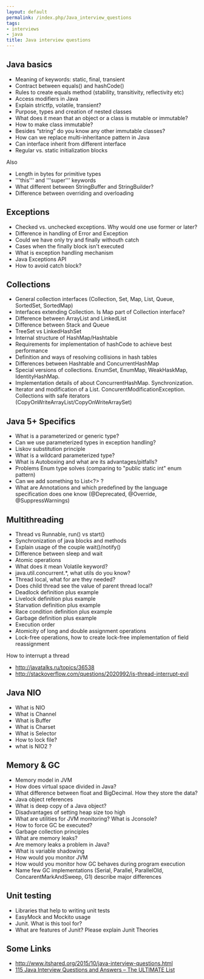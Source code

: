 ```yaml
---
layout: default
permalink: /index.php/Java_interview_questions
tags:
- interviews
- java
title: Java interview questions
---
```

## Java basics
- Meaning of keywords: static, final, transient
- Contract between equals() and hashCode()
- Rules to create equals method (stability, transitivity, reflectivity etc)
- Access modifiers in Java
- Explain strictfp, volatile, transient?
- Purpose, types and creation of nested classes
- What does it mean that an object or a class is mutable or immutable?
- How to make class immutable?
- Besides “string” do you know any other immutable classes?
- How can we replace multi-inheritance pattern in Java
- Can interface inherit from different interface
- Regular vs. static initialization blocks

Also
- Length in bytes for primitive types
- '''this''' and '''super''' keywords
- What different between StringBuffer and StringBuilder? 
- Difference between overriding and overloading


## Exceptions
- Checked vs. unchecked exceptions. Why would one use former or later?
- Difference in handling of Error and Exception
- Could we have only try and finally withouth catch
- Cases when the finally block isn't executed
- What is exception handling mechanism
- Java Exceptions API
- How to avoid catch block?


## Collections
- General collection interfaces (Collection, Set, Map, List, Queue, SortedSet, SortedMap)
- Interfaces extending Collection. Is Map part of Collection interface?
- Difference between ArrayList and LinkedList
- Difference between Stack and Queue
- TreeSet vs LinkedHashSet
- Internal structure of HashMap/Hashtable
- Requirements for implementation of hashCode to achieve best performance
- Definition and ways of resolving collisions in hash tables
- Differences between Hashtable and ConcurrentHashMap
- Special versions of collections. EnumSet, EnumMap, WeakHaskMap, IdentityHashMap.
- Implementation details of about ConcurrentHashMap. Synchronization.
- Iterator and modification of a List. ConcurentModificationException. Collections with safe iterators (CopyOnWriteArrayList/CopyOnWriteArraySet)


## Java 5+ Specifics
- What is a parameterized or generic type?
- Can we use parameterized types in exception handling?
- Liskov substitution principle
- What is a wildcard parameterized type?
- What is Autoboxing and what are its advantages/pitfalls?
- Problems Enum type solves (comparing to "public static int" enum pattern)
- Can we add something to List<?> ?
- What are Annotations and which predefined by the language specification does one know (@Deprecated, @Override, @SuppressWarnings)



## Multithreading
- Thread vs Runnable, run() vs start()
- Synchronization of java blocks and methods
- Explain usage of the couple wait()/notify()
- Difference between sleep and wait
- Atomic operations
- What does it mean Volatile keyword?
- java.util.concurrent.*, what utils do you know?
- Thread local, what for are they needed?
- Does child thread see the value of parent thread local?
- Deadlock definition plus example
- Livelock definition plus example
- Starvation definition plus example
- Race condition definition plus example
- Garbage definition plus example
- Execution order
- Atomicity of long and double assignment operations
- Lock-free operations, how to create lock-free implementation of field reassignment


How to interrupt a thread
- http://javatalks.ru/topics/36538
- http://stackoverflow.com/questions/2020992/is-thread-interrupt-evil


## Java NIO
- What is NIO
- What is Channel
- What is Buffer
- What is Charset
- What is Selector
- How to lock file?
- what is NIO2 ?


## Memory & GC
- Memory model in JVM
- How does virtual space divided in Java?
- What difference between float and BigDecimal. How they store the data?
- Java object references
- What is deep copy of a Java object?
- Disadvantages of setting heap size too high
- What are utilities for JVM monitoring? What is Jconsole?
- How to force GC be executed?
- Garbage collection principles
- What are memory leaks?
- Are memory leaks a problem in Java?
- What is variable shadowing
- How would you monitor JVM
- How would you monitor how GC behaves during program execution
- Name few GC implementations (Serial, Parallel, ParallelOld, ConcarentMarkAndSweep, G1) describe major  differences



## Unit testing
- Libraries that help to writing unit tests
- EasyMock and Mockito usage
- Junit. What is this tool for?
- What are features of Junit? Please explain Junit Theories


## Some Links
- http://www.itshared.org/2015/10/java-interview-questions.html
- [115 Java Interview Questions and Answers – The ULTIMATE List](http://www.evernote.com/shard/s344/sh/0a9befd7-507d-4a9b-be08-fb5e39876219/2718ba3054cec6ef43edba0b19606277)
